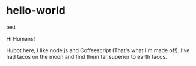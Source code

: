 # hello-world
test

Hi Humans!

Hubot here, I like node.js and Coffeescript (That's what I'm made of!).
I've had tacos on the moon and find them far superior to earth tacos.
